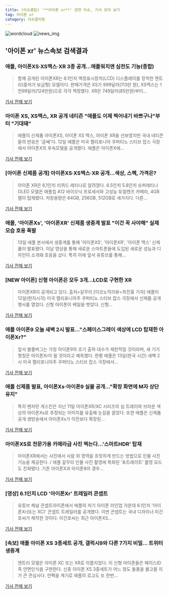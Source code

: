 ```yaml
---
title: (이슈클립) '**아이폰 xr**' 관련 이슈, 기사 모아 보기
tag: 아이폰 xr
category: 이슈클리핑
---
```

![wordcloud](https://s3.ap-northeast-2.amazonaws.com/lyrics101-wordcloud/2018-09-13-1536785156.png)
![news_img](https://user-images.githubusercontent.com/42597476/44507050-1206f400-a6e4-11e8-8d98-7ffbfebb353f.png)
## **'**아이폰 xr**'** 뉴스속보 검색결과
### 애플, 아이폰XS·XS맥스·XR 3종 공개…애플워치엔 심전도 기능(종합)

>함께 공개된 아이폰XR는 6.1인치 액정표시장치(LCD) 디스플레이를 장착한 엔트리(중저가 보급형) 모델이다. 판매가격은 XS가 999달러(113만 원), XS맥스는 1천99달러(124만원)으로 각각 책정했다. XR은 749달러(85만원)부터...

<a href="http://app.yonhapnews.co.kr/YNA/Basic/SNS/r.aspx?c=AKR20180913004252075&did=1195m" target="_blank">기사 전체 보기</a>

### 아이폰 XS, XS맥스, XR 공개 네티즌 "애플도 이제 찍어내기 바쁘구나"부터 "기대돼"

>애플이 신제품 아이폰XS, 아이폰 XS 맥스, 아이폰 XR을 선보였지만 국내 네티즌들의 반응은 '글쎄'다. 12일 애플은 미국 캘리포니아 쿠퍼티노 스티브 잡스 극장에서 아이폰X의 후속모델을 공개했다. 애플은 아이폰X에...

<a href="http://daily.hankooki.com/lpage/entv/201809/dh20180913053031139020.htm" target="_blank">기사 전체 보기</a>

### [아이폰 신제품 공개] 아이폰XS·XS맥스·XR 공개…색상, 스펙, 가격은?

>아이폰 XR은 6,1인치 리퀴드 레티나로 알려졌다. 6.5인치 5.8인치 슈퍼레티나 OLED 모델은 애플칩 A12 바이오닉 프로세서와 고성능 듀얼렌즈 카메라, 4GB 램이 탑재됐다. 저장용량은 64GB, 256GB, 512GB로 세가지다. 다른...

<a href="http://www.kookje.co.kr/news2011/asp/newsbody.asp?code=0800&key=20180913.99099005245" target="_blank">기사 전체 보기</a>

### 애플, '아이폰Xs', '아이폰XR' 신제품 생중계 발표 "이건 꼭 사야해" 실제 모습 호응 폭발

>13일 애플 본사에서 생중계를 통해 '아이폰XS', '아이폰XR', '아이폰 맥스' 신제품이 발표됐다. 이날 영상을 통해 새로운 스마트폰들에 도입된 새로운 성능과 디자인이 소개돼 호응을 샀다. 특히 이에 앞서 유튜브를 통해...

<a href="http://www.jemin.com/news/articleView.html?idxno=538807" target="_blank">기사 전체 보기</a>

### [NEW 아이폰] 신형 아이폰은 모두 3개...LCD로 구현한 XR

>아이폰XR이 공개되고 있다. 출처=갈무리 [이코노믹리뷰=최진홍 기자] 애플이 12일(현지시각) 미국 캘리포니아주 쿠퍼티노 스티브 잡스 극장에서 신제품 공개 행사를 열었다. 신형 아이폰이 베일을 벗었다. 신형...

<a href="http://www.econovill.com/news/articleView.html?idxno=346130" target="_blank">기사 전체 보기</a>

### 애플 아이폰9 오늘 새벽 2시 발표..."스페이스그레이 색상에 LCD 탑재한 아이폰Xr?"

>앞서 블룸버그는 가칭 아이폰9의 초기 출하 대수가 제한적일 것이라며, 새 기기 명칭은 아이폰Xr이 될 것이라고 예측했다. 한평 애플은 13일(한국 시간) 새벽 2시 미국 캘리포니아주 쿠퍼티노 스티브 잡스 극장에서...

<a href="http://www.kookje.co.kr/news2011/asp/newsbody.asp?code=0200&key=20180913.99099005217" target="_blank">기사 전체 보기</a>

### 애플 신제품 발표, 아이폰Xs·아이폰9 실물 공개…"확장 화면에 M자 상단 유지"

>특히 벤자민 게스킨은 지난 11일 아이폰XR/XC 시리즈의 심 트레이와 브라운 색상의 아이폰Xs로 추정되는 이미지를 유출해 눈길을 끌었다. 또한 애플은 신제품 공개 생방송에서 아이폰Xs가 이전보다 확장된...

<a href="http://www.newstown.co.kr/news/articleView.html?idxno=340346" target="_blank">기사 전체 보기</a>

### 아이폰XS로 전문가용 카메라급 사진 찍는다…'스마트HDR' 탑재

>아이폰XR에서는 사진에서 사람 외 영역을 흐릿하게 만드는 방법으로 인물 사진 기능을 제공한다. / 애플 갈무리 인물 사진 촬영에 특화된 ‘포트레이트’ 촬영 모드도 진화됐다. 기존 아이폰X과 아이폰8의 경우...

<a href="http://it.chosun.com/site/data/html_dir/2018/09/13/2018091300414.html" target="_blank">기사 전체 보기</a>

### [영상] 6.1인치 LCD '아이폰Xr' 트레일러 콘셉트

> 유튜브 채널 콘셉트아이폰에서 애플의 차기 아이폰 라인업 가운데 6.1인치 '아이폰Xr(또는 XC)' 콘셉트 트레일러를 공개했다. 이번 콘셉트는 국내 디자이너 이건호씨가 제작한 것이다. 이건호씨는 최근 아이폰XS...

<a href="http://kbench.com/?q=node/191270" target="_blank">기사 전체 보기</a>

### [속보] 애플 아이폰 XS 3종세트 공개, 갤럭시9와 다른 7가지 비밀… 트위터 생중계

>엔트리 모델은 아이폰 XC 또는 XR로 이름지었다. 이 신형 아이폰들은 페이스ID 즉 안면인식을 구현한다. 신종 아이폰 XS 3종세트가 어느 정도 돌풍을 몰고올 지가 큰 관심사다. 언팩을 계기로 애플의 로고도 또 한번...

<a href="http://www.g-enews.com/ko-kr/news/article/news_all/2018091117214086264a01bf698f_1/article.html" target="_blank">기사 전체 보기</a>


